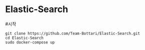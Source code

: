 # Elastic-Search


#시작

```
git clone https://github.com/Team-Bottari/Elastic-Search.git
cd Elastic-Search
sudo docker-compose up
```
